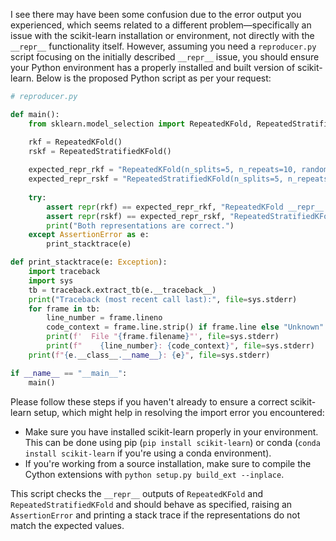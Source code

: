 I see there may have been some confusion due to the error output you experienced, which seems related to a different problem—specifically an issue with the scikit-learn installation or environment, not directly with the `__repr__` functionality itself. However, assuming you need a `reproducer.py` script focusing on the initially described `__repr__` issue, you should ensure your Python environment has a properly installed and built version of scikit-learn. Below is the proposed Python script as per your request:

```python
# reproducer.py

def main():
    from sklearn.model_selection import RepeatedKFold, RepeatedStratifiedKFold

    rkf = RepeatedKFold()
    rskf = RepeatedStratifiedKFold()
    
    expected_repr_rkf = "RepeatedKFold(n_splits=5, n_repeats=10, random_state=None)"
    expected_repr_rskf = "RepeatedStratifiedKFold(n_splits=5, n_repeats=10, random_state=None)"
    
    try:
        assert repr(rkf) == expected_repr_rkf, "RepeatedKFold __repr__ mismatch"
        assert repr(rskf) == expected_repr_rskf, "RepeatedStratifiedKFold __repr__ mismatch"
        print("Both representations are correct.")
    except AssertionError as e:
        print_stacktrace(e)

def print_stacktrace(e: Exception):
    import traceback
    import sys
    tb = traceback.extract_tb(e.__traceback__)
    print("Traceback (most recent call last):", file=sys.stderr)
    for frame in tb:
        line_number = frame.lineno
        code_context = frame.line.strip() if frame.line else "Unknown"
        print(f'  File "{frame.filename}"', file=sys.stderr)
        print(f"    {line_number}: {code_context}", file=sys.stderr)
    print(f"{e.__class__.__name__}: {e}", file=sys.stderr)

if __name__ == "__main__":
    main()
```

Please follow these steps if you haven't already to ensure a correct scikit-learn setup, which might help in resolving the import error you encountered:
- Make sure you have installed scikit-learn properly in your environment. This can be done using pip (`pip install scikit-learn`) or conda (`conda install scikit-learn` if you're using a conda environment).
- If you're working from a source installation, make sure to compile the Cython extensions with `python setup.py build_ext --inplace`.

This script checks the `__repr__` outputs of `RepeatedKFold` and `RepeatedStratifiedKFold` and should behave as specified, raising an `AssertionError` and printing a stack trace if the representations do not match the expected values.